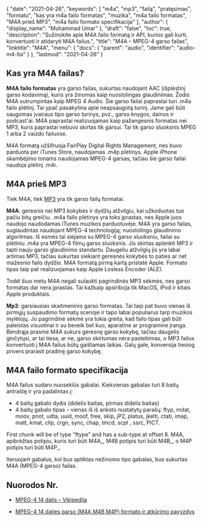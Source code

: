 {
  "date": "2021-04-26",
  "keywords": [
"m4a",
"mp3",
"failą",
"pratęsimas",
"formatu",
"kas yra m4a failo formatas",
"muzika",
"m4a failo formatas",
"M4A prieš MP3",
"m4a failo formato specifikacija"
],
  "author": {
    "display_name": "Muhammad Umar"
},
  "draft": "false",
  "toc": true,
  "description": "Sužinokite apie M4A failo formatą ir API, kurios gali kurti, konvertuoti ir atidaryti M4A failus.",
  "title": "M4A – MPEG-4 garso failas",
  "linktitle": "M4A",
  "menu": {
    "docs": {
      "parent": "audio",
      "identifier": "audio-m4-lta"
}
},
  "lastmod": "2021-04-26"
}

## Kas yra M4A failas?

**M4A failo formatas** yra garso failas, sukurtas naudojant AAC (išplėstinį garso kodavimą), kuris yra žinomas kaip nuostolingas glaudinimas. Žodis M4A sutrumpintas kaip MPEG 4 Audio. Šie garso failai paprastai turi .m4a failo plėtinį. Tai ypač pasakytina apie neapsaugotą turinį. Jame gali būti saugomas įvairaus tipo garso turinys, pvz., garso knygos, dainos ir podcast'ai. M4A paprastai realizuojamas kaip pažangesnis formatas nei MP3, kuris paprastai nebuvo skirtas tik garsui. Tai tik garso sluoksnis MPEG 1 arba 2 vaizdo failuose.

M4A formatą užšifruoja FairPlay Digital Rights Management, nes buvo parduota per iTunes Store, naudojamas .m4p plėtinys. Apple iPhone skambėjimo tonams naudojamas MPEG-4 garsas, tačiau šie garso failai naudoja plėtinį .m4r.


## M4A prieš MP3

Tiek M4A, tiek [MP3](/audio/mp3/) yra tik garso failų formatai.

**M4A**: geresnis nei MP3 kokybės ir dydžių atžvilgiu, kai užkoduotas tuo pačiu bitų greičiu. .m4a failo plėtinys yra toks įprastas, nes Apple juos naudojo naudodamas iTunes muzikos parduotuvėje. M4A yra garso failas, suglaudintas naudojant MPEG-4 technologiją; nuostolingo glaudinimo algoritmas. Iš esmės tai siejama su MPEG-4 garso sluoksniu, failai su plėtiniu .m4a yra MPEG-4 filmų garso sluoksnis. Jis skirtas aplenkti MP3 ir tapti nauju garso glaudinimo standartu. Daugeliu atžvilgių jis yra labai artimas MP3, tačiau sukurtas siekiant geresnės kokybės to paties ar net mažesnio failo dydžio. M4A formatą pirmą kartą pristatė Apple. Formato tipas taip pat realizuojamas kaip Apple Losless Encoder (ALE).

Todėl šiuo metu M4A negali sulaukti pagrindinės MP3 sėkmės, nes garso formatas dar nėra įprastas. Tai kažkaip apsiriboja tik MacOS, iPod ir kitais Apple produktais.

**Mp3**: garsiausias skaitmeninio garso formatas. Tai taip pat buvo vienas iš pirmųjų suspaudimo formatų scenoje ir tapo labai populiarus tarp muzikos mylėtojų. Jo pagrindinė sėkmė yra tokia greita, kad failo tipas gali būti paleistas visuotinai ir su beveik bet kuo, aparatine ar programine įranga. Bendrąja prasme M4A sukurs geresnę garso kokybę, tačiau daugelis ginčytųsi, ar tai tiesa, ar ne, garso skirtumas nėra pastebimas, o MP3 failus konvertuoti į M4A failus būtų gaištamas laikas. Galų gale, konversija tiesiog privers prarasti pradinę garso kokybę.

## M4A failo formato specifikacija

M4A failus sudaro nuoseklūs gabalai. Kiekvienas gabalas turi 8 baitų antraštę ir yra padalintas į:
- 4 baitų gabalo dydis (didelis baitas, pirmas didelis baitas)
- 4 baitų gabalo tipas – vienas iš iš anksto nustatytų parašų: ftyp, mdat, moov, pnot, udta, uuid, moof, free, skip, jP2, platus, įkelti, ctab, imap, matt, kmat, clip, crgn, sync, chap, tmcd, scpt , ssrc, PICT.

First chunk will be of type "ftype" and has a sub-type at offset 8. M4A, apibrėžtas potipiu, kuris turi būti M4A_, M4B potipis turi būti M4B_, o M4P potipis turi būti M4P_.

Iteruojant gabalus, kol bus aptiktas nežinomo tipo gabalas, bus sukurtas M4A (MPEG-4 garso) failas.

## Nuorodos Nr.

* [MPEG-4 14 dalis – Vikipedija](https://en.wikipedia.org/wiki/MPEG-4_Part_14)

* [MPEG-4 14 dalies garso (M4A,M4B,M4P) formato ir atkūrimo pavyzdys](https://www.file-recovery.com/m4a-signature-format.htm)


